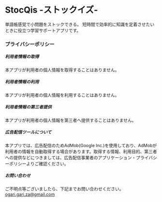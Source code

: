 # StocQis -ストックイズ-
単語帳感覚で小問題をストックできる。
短時間で効率的に知識を定着させたいときに役立つ学習サポートアプリです。


### プライバシーポリシー
##### 利用者情報の取得
本アプリが利用者の個人情報を取得することはありません。

##### 利用者情報の利用
本アプリが利用者の個人情報を利用することはありません。

##### 利用者情報の第三者提供
本アプリが利用者の個人情報を第三者へ提供することはありません。

##### 広告配信ツールについて
本アプリでは、広告配信のためAdMob(Google Inc.)を使用しており、AdMobが利用者の情報を自動取得する場合があります。取得する情報、利用目的、第三者への提供などにつきましては、広告配信事業者のアプリケーション・プライバシーポリシーよりご確認ください。

##### お問い合わせ
ご不明点等ございましたら、下記までお問い合わせください。
ogari.gari.za@gmail.com
